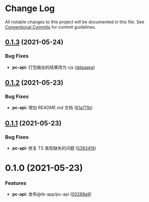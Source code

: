 # Change Log

All notable changes to this project will be documented in this file.
See [Conventional Commits](https://conventionalcommits.org) for commit guidelines.

## [0.1.3](https://github.com/noshower/tb-app/compare/@tb-app/pc-api@0.1.2...@tb-app/pc-api@0.1.3) (2021-05-24)

### Bug Fixes

- **pc-api:** 打包输出的结果改为 cjs ([ddaaaea](https://github.com/noshower/tb-app/commit/ddaaaea25873ede6f0e5352294b8f021ea13ffbb))

## [0.1.2](https://github.com/noshower/tb-app/compare/@tb-app/pc-api@0.1.1...@tb-app/pc-api@0.1.2) (2021-05-23)

### Bug Fixes

- **pc-api:** 增加 README.md 文档 ([61a711b](https://github.com/noshower/tb-app/commit/61a711b4ba068a30c11b9a5bc83f925d6cd78678))

## [0.1.1](https://github.com/noshower/tb-app/compare/@tb-app/pc-api@0.1.0...@tb-app/pc-api@0.1.1) (2021-05-23)

### Bug Fixes

- **pc-api:** 修复 TS 类型缺失的问题 ([53834f8](https://github.com/noshower/tb-app/commit/53834f83da5d30bf6b4098f46b07ada1631cf79e))

# 0.1.0 (2021-05-23)

### Features

- **pc-api:** 发布@tb-app/pc-api ([00288a9](https://github.com/noshower/tb-app/commit/00288a9450a94d04705a841143a5e9a8091c8ae9))
